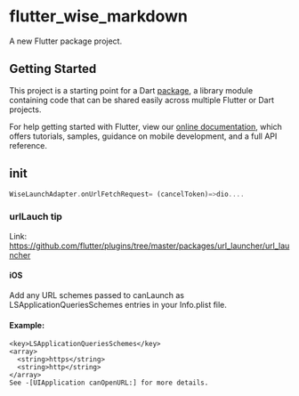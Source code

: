 # flutter_wise_markdown

A new Flutter package project.

## Getting Started

This project is a starting point for a Dart
[package](https://flutter.dev/developing-packages/),
a library module containing code that can be shared easily across
multiple Flutter or Dart projects.

For help getting started with Flutter, view our 
[online documentation](https://flutter.dev/docs), which offers tutorials, 
samples, guidance on mobile development, and a full API reference.

## init
``` dart
WiseLaunchAdapter.onUrlFetchRequest= (cancelToken)=>dio....
```
### urlLauch tip
Link: https://github.com/flutter/plugins/tree/master/packages/url_launcher/url_launcher
#### iOS
Add any URL schemes passed to canLaunch as LSApplicationQueriesSchemes entries in your Info.plist file.

#### Example:
```
<key>LSApplicationQueriesSchemes</key>
<array>
  <string>https</string>
  <string>http</string>
</array>
See -[UIApplication canOpenURL:] for more details.
```